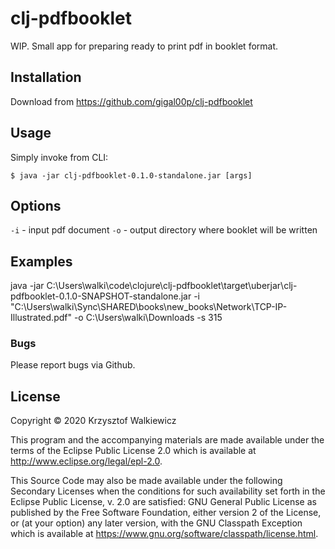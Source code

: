 # clj-pdfbooklet

WIP. Small app for preparing ready to print pdf in booklet format.

## Installation

Download from https://github.com/gigal00p/clj-pdfbooklet

## Usage

Simply invoke from CLI:

    $ java -jar clj-pdfbooklet-0.1.0-standalone.jar [args]

## Options

`-i` - input pdf document
`-o` - output directory where booklet will be written

## Examples

java -jar C:\Users\walki\code\clojure\clj-pdfbooklet\target\uberjar\clj-pdfbooklet-0.1.0-SNAPSHOT-standalone.jar -i "C:\Users\walki\Sync\SHARED\books\new_books\Network\TCP-IP-Illustrated.pdf" -o C:\Users\walki\Downloads -s 315

### Bugs

Please report bugs via Github.

## License

Copyright © 2020 Krzysztof Walkiewicz

This program and the accompanying materials are made available under the
terms of the Eclipse Public License 2.0 which is available at
http://www.eclipse.org/legal/epl-2.0.

This Source Code may also be made available under the following Secondary
Licenses when the conditions for such availability set forth in the Eclipse
Public License, v. 2.0 are satisfied: GNU General Public License as published by
the Free Software Foundation, either version 2 of the License, or (at your
option) any later version, with the GNU Classpath Exception which is available
at https://www.gnu.org/software/classpath/license.html.
